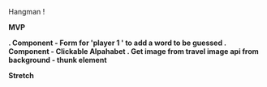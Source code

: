 Hangman !


<b> MVP <b/>

. Component - Form for 'player 1 ' to add a word to be guessed
. Component - Clickable Alpahabet 
. Get image from travel image api from background - thunk element


Stretch
